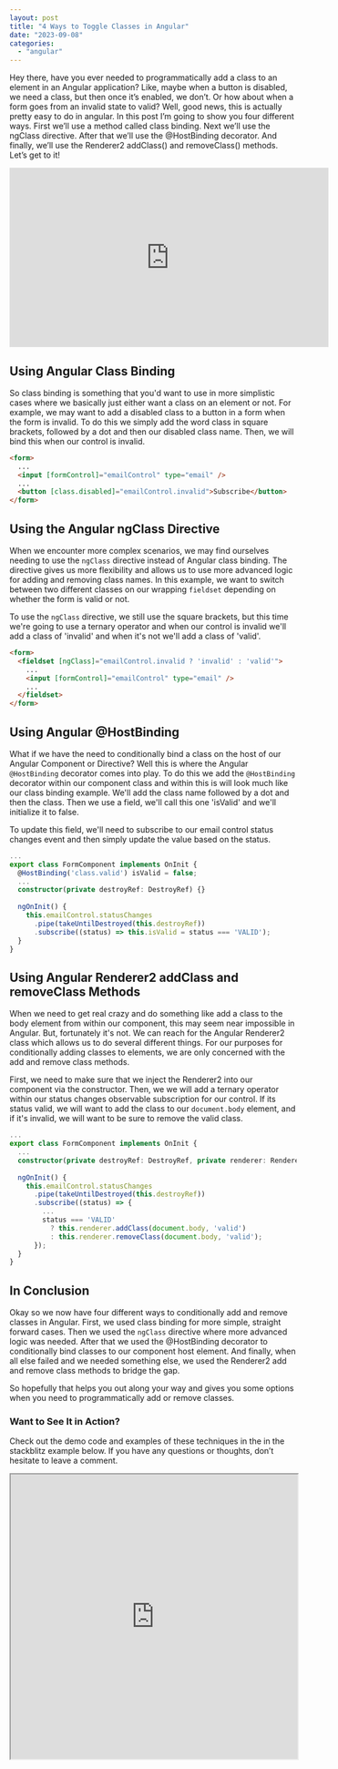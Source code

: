 ```yaml
---
layout: post
title: "4 Ways to Toggle Classes in Angular"
date: "2023-09-08"
categories: 
  - "angular"
---
```


<p class="intro"><span class="dropcap">H</span>ey there, have you ever needed to programmatically add a class to an element in an Angular application? Like, maybe when a button is disabled, we need a class, but then once it’s enabled, we don’t. Or how about when a form goes from an invalid state to valid? Well, good news, this is actually pretty easy to do in angular. In this post I’m going to show you four different ways. First we’ll use a method called class binding. Next we’ll use the ngClass directive. After that we’ll use the @HostBinding decorator. And finally, we’ll use the Renderer2 addClass() and removeClass() methods. Let’s get to it!</p>

<iframe width="560" height="315" src="https://www.youtube.com/embed/sAa8QyFkVkI?si=gDlU5fjI5mZHY2F8" title="YouTube video player" frameborder="0" allow="accelerometer; autoplay; clipboard-write; encrypted-media; gyroscope; picture-in-picture; web-share" allowfullscreen></iframe>

## Using Angular Class Binding

So class binding is something that you'd want to use in more simplistic cases where we basically just either want a class on an element or not. For example, we may want to add a disabled class to a button in a form when the form is invalid. To do this we simply add the word class in square brackets, followed by a dot and then our disabled class name. Then, we will bind this when our control is invalid.

```html
<form>
  ...
  <input [formControl]="emailControl" type="email" />
  ...
  <button [class.disabled]="emailControl.invalid">Subscribe</button>
</form>
```

## Using the Angular ngClass Directive

When we encounter more complex scenarios, we may find ourselves needing to use the `ngClass` directive instead of Angular class binding. The directive gives us more flexibility and allows us to use more advanced logic for adding and removing class names. In this example, we want to switch between two different classes on our wrapping `fieldset` depending on whether the form is valid or not.

To use the `ngClass` directive, we still use the square brackets, but this time we're going to use a ternary operator and when our control is invalid we'll add a class of 'invalid' and when it's not we'll add a class of 'valid'.

```html
<form>
  <fieldset [ngClass]="emailControl.invalid ? 'invalid' : 'valid'">
    ...
    <input [formControl]="emailControl" type="email" />
    ...
  </fieldset>
</form>
```

## Using Angular @HostBinding

What if we have the need to conditionally bind a class on the host of our Angular Component or Directive? Well this is where the Angular `@HostBinding` decorator comes into play. To do this we add the `@HostBinding` decorator within our component class and within this is will look much like our class binding example. We'll add the class name followed by a dot and then the class. Then we use a field, we'll call this one 'isValid' and we'll initialize it to false.

To update this field, we'll need to subscribe to our email control status changes event and then simply update the value based on the status.

```typescript
...
export class FormComponent implements OnInit {
  @HostBinding('class.valid') isValid = false;
  ...
  constructor(private destroyRef: DestroyRef) {}
    
  ngOnInit() {
    this.emailControl.statusChanges
      .pipe(takeUntilDestroyed(this.destroyRef))
      .subscribe((status) => this.isValid = status === 'VALID');
  }
}
```

## Using Angular Renderer2 addClass and removeClass Methods

When we need to get real crazy and do something like add a class to the body element from within our component, this may seem near impossible in Angular. But, fortunately it's not. We can reach for the Angular Renderer2 class which allows us to do several different things. For our purposes for conditionally adding classes to elements, we are only concerned with the add and remove class methods.

First, we need to make sure that we inject the Renderer2 into our component via the constructor. Then, we we will add a ternary operator within our status changes observable subscription for our control. If its status valid, we will want to add the class to our `document.body` element, and if it's invalid, we will want to be sure to remove the valid class.

```typescript
...
export class FormComponent implements OnInit {
  ...
  constructor(private destroyRef: DestroyRef, private renderer: Renderer2) {}
    
  ngOnInit() {
    this.emailControl.statusChanges
      .pipe(takeUntilDestroyed(this.destroyRef))
      .subscribe((status) => {
        ...
        status === 'VALID'
          ? this.renderer.addClass(document.body, 'valid')
          : this.renderer.removeClass(document.body, 'valid');
      });
  }
}
```

## In Conclusion

Okay so we now have four different ways to conditionally add and remove classes in Angular. First, we used class binding for more simple, straight forward cases. Then we used the `ngClass` directive where more advanced logic was needed. After that we used the @HostBinding decorator to conditionally bind classes to our component host element. And finally, when all else failed and we needed something else, we used the Renderer2 add and remove class methods to bridge the gap.

So hopefully that helps you out along your way and gives you some options when you need to programmatically add or remove classes.

### Want to See It in Action?

Check out the demo code and examples of these techniques in the in the stackblitz example below. If you have any questions or thoughts, don’t hesitate to leave a comment.

<iframe src="https://stackblitz.com/edit/stackblitz-starters-gn5o3d?file=src%2Fform%2Fform.component.ts" style="height: 500px; width: 100%; margin-bottom: 1.5em; display: block;"> 